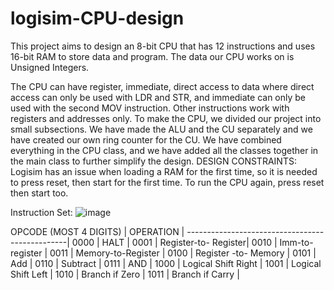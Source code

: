 # logisim-CPU-design
This project aims to design an 8-bit CPU that has 12 instructions and uses 16-bit RAM to store data and program. The data our CPU works on is Unsigned Integers.

The CPU can have register, immediate, direct access to data where direct access can only be used with LDR and STR, and immediate can only be used with the second MOV instruction. Other instructions work with registers and addresses only.
To make the CPU, we divided our project into small subsections. We have made the ALU and the CU separately and we have created our own ring counter for the CU.
We have combined everything in the CPU class, and we have added all the classes together in the main class to further simplify the design. 
DESIGN CONSTRAINTS: Logisim has an issue when loading a RAM for the first time, so it is needed to press reset, then start for the first time. To run the CPU again, press reset then start too.

Instruction Set:
![image](https://github.com/oa2006040/logisim-CPU-design/assets/152556993/db5e4130-f528-4434-bbc3-92cca556bedc)

OPCODE (MOST 4 DIGITS) |	OPERATION             |
------------------------------------------------|
0000	                 |   HALT                 |
0001		               |   Register-to- Register|
0010		               |   Imm-to-register      | 
0011		               |   Memory-to-Register   |
0100		               |   Register -to- Memory |
0101		               |   Add                  |
0110		               |   Subtract             |
0111		               |   AND	                |
1000		               |   Logical Shift Right  | 
1001		               |   Logical Shift Left   |
1010                   |   Branch if Zero	      |
1011                   |   Branch if Carry	    | 
